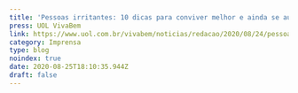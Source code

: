 ```yaml
---
title: 'Pessoas irritantes: 10 dicas para conviver melhor e ainda se autoconhecer...'
press: UOL VivaBem
link: https://www.uol.com.br/vivabem/noticias/redacao/2020/08/24/pessoas-irritantes-10-dicas-para-conviver-melhor-e-ainda-se-autoconhecer.htm
category: Imprensa
type: blog
noindex: true
date: 2020-08-25T18:10:35.944Z
draft: false
---
```

